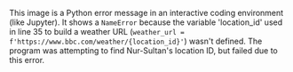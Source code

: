 This image is a Python error message in an interactive coding environment (like Jupyter). It shows a `NameError` because the variable 'location_id' used in line 35 to build a weather URL (`weather_url = f'https://www.bbc.com/weather/{location_id}'`) wasn't defined. The program was attempting to find Nur-Sultan's location ID, but failed due to this error.